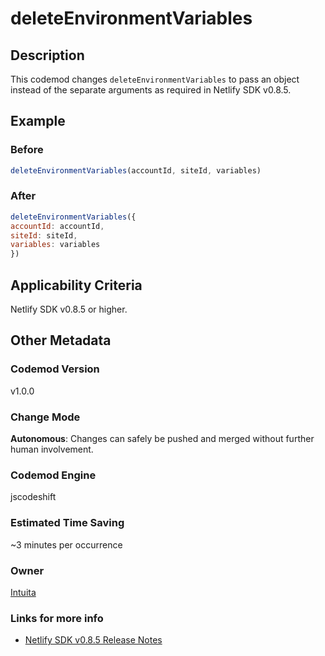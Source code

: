 # deleteEnvironmentVariables

## Description

This codemod changes `deleteEnvironmentVariables` to pass an object instead of the separate arguments as required in Netlify SDK v0.8.5.

## Example

### Before

```jsx
deleteEnvironmentVariables(accountId, siteId, variables)
```

### After

```jsx
deleteEnvironmentVariables({
accountId: accountId,
siteId: siteId,
variables: variables
})
```

## Applicability Criteria

Netlify SDK v0.8.5 or higher.

## Other Metadata

### Codemod Version

v1.0.0

### Change Mode

**Autonomous**: Changes can safely be pushed and merged without further human involvement.

### **Codemod Engine**

jscodeshift

### Estimated Time Saving

~3 minutes per occurrence

### Owner

[Intuita](https://github.com/intuita-inc)

### Links for more info

- [Netlify SDK v0.8.5 Release Notes](https://sdk.netlify.com/release-notes/#085)